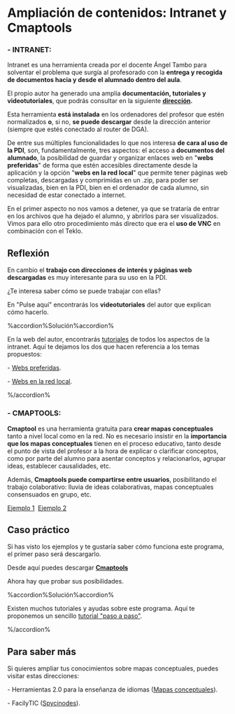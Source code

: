 # Ampliación de contenidos: Intranet y Cmaptools

### \- INTRANET:

Intranet es una herramienta creada por el docente Ángel Tambo para solventar el problema que surgía al profesorado con la **entrega y recogida de documentos hacia y desde el alumnado dentro del aula**.

El propio autor ha generado una amplia **documentación, tutoriales y videotutoriales**, que podrás consultar en la siguiente **[dirección](http://www.catedu.es/intranetypupitre/).**

Esta herramienta **está instalada** en los ordenadores del profesor que estén normalizados **o**, si no, **se puede descargar** desde la dirección anterior (siempre que estés conectado al router de DGA).

De entre sus múltiples funcionalidades lo que nos interesa **de cara al uso de la PDI**, son, fundamentalmente, tres aspectos: el acceso a **documentos del alumnado**, la posibilidad de guardar y organizar enlaces web en "**webs preferidas**" de forma que estén accesibles directamente desde la aplicación y la opción "**webs en la red local**" que permite tener páginas web completas, descargadas y comprimidas en un .zip, para poder ser visualizadas, bien en la PDI, bien en el ordenador de cada alumno, sin necesidad de estar conectado a internet.

En el primer aspecto no nos vamos a detener, ya que se trataría de entrar en los archivos que ha dejado el alumno, y abrirlos para ser visualizados. Vimos para ello otro procedimiento más directo que era el **uso de VNC** en combinación con el Teklo.

## Reflexión

En cambio el **trabajo con direcciones de interés y páginas web descargadas** es muy interesante para su uso en la PDI.

¿Te interesa saber cómo se puede trabajar con ellas?

En "Pulse aquí" encontrarás los **videotutoriales** del autor que explican cómo hacerlo.

%accordion%Solución%accordion%

En la web del autor, encontrarás [tutoriales](http://catedu.es/intranetypupitre/index.php?seccion=tutoriales%20Intranet) de todos los aspectos de la intranet. Aquí te dejamos los dos que hacen referencia a los temas propuestos:

\- [Webs preferidas](http://catedu.es/materialesaularagon2013/pdi/8_webs_preferidas.swf).

\- [Webs en la red local](http://catedu.es/materialesaularagon2013/pdi/7_webs_en_la_red_local.swf).

%/accordion%



### \- CMAPTOOLS:

**Cmaptool** es una herramienta gratuita para **crear mapas conceptuales** tanto a nivel local como en la red. No es necesario insistir en la **importancia que los mapas conceptuales** tienen en el proceso educativo, tanto desde el punto de vista del profesor a la hora de explicar o clarificar conceptos, como por parte del alumno para asentar conceptos y relacionarlos, agrupar ideas, establecer causalidades, etc.

Además, **Cmaptools puede compartirse entre usuarios**, posibilitando el trabajo colaborativo: lluvia de ideas colaborativas, mapas conceptuales consensuados en grupo, etc.

[Ejemplo 1](http://cmapspublic2.ihmc.us/rid=1HT3R1N8W-1SNSQ4T-88M/Herramientas-TIC.cmap)  [Ejemplo 2](http://cmapspublic2.ihmc.us/rid=1J7MW88G5-QZXKQF-S89/Los%20ecosistemas%201.cmap)

## Caso práctico

Si has visto los ejemplos y te gustaría saber cómo funciona este programa, el primer paso será descargarlo.

Desde aquí puedes descargar [**Cmaptools**](http://cmapdownload.ihmc.us/installs/CmapTools/Win/WinCmapTools_v5.04.02_05-13-11.exe)

Ahora hay que probar sus posibilidades.

%accordion%Solución%accordion%

Existen muchos tutoriales y ayudas sobre este programa. Aquí te proponemos un sencillo [tutorial "paso a paso"](https://issuu.com/cursopdi/docs/cmap_pas_o).

%/accordion%



## Para saber más

Si quieres ampliar tus conocimientos sobre mapas conceptuales, puedes visitar estas direcciones:

\- Herramientas 2.0 para la enseñanza de idiomas ([Mapas conceptuales](https://sites.google.com/site/herramientasidiomas/mapas-conceptuales)).

\- FacilyTIC ([Spycinodes](http://facilytic.catedu.es/2013/06/13/spycinodes-mapas-conceptuales-interactivos/)).

